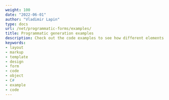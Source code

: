 ```yaml
---
weight: 100
date: "2022-06-01"
author: "Vladimir Lapin"
type: docs
url: /net/programmatic-forms/examples/
title: Programmatic generation examples
description: Check out the code examples to see how different elements can be used and combined with each other.
keywords:
- layout
- markup
- template
- design
- form
- code
- object
- C#
- example
- code
---
```

